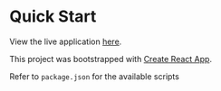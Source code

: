 # Quick Start

View the live application [here](https://maps-git-release-sh4nnongoh1.vercel.app/).

This project was bootstrapped with [Create React App](https://github.com/facebook/create-react-app).

Refer to `package.json` for the available scripts
